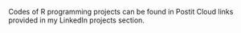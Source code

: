 Codes of R programming projects can be found in Postit Cloud links provided in my LinkedIn projects section.

